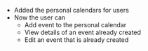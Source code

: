 * Added the personal calendars for users
* Now the user can 
	* Add event to the personal calendar
	* View details of an event already created
	* Edit an event that is already created
